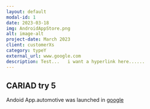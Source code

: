 ```yaml
---
layout: default
modal-id: 1
date: 2023-03-18
img: AndroidAppStore.png
alt: image-alt
project-date: March 2023
client: customerXs
category: typeY
external_url: www.google.com
description: Test...   i want a hyperlink here......
---
```


## CARIAD try 5

Andoid App.automotive was launched in 
[google](post.external_url)




